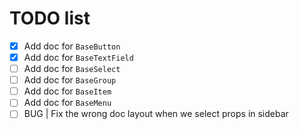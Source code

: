 # TODO list

- [x] Add doc for `BaseButton`
- [x] Add doc for `BaseTextField`
- [ ] Add doc for `BaseSelect`
- [ ] Add doc for `BaseGroup`
- [ ] Add doc for `BaseItem` 
- [ ] Add doc for `BaseMenu`
- [ ] BUG | Fix the wrong doc layout when we select props in sidebar